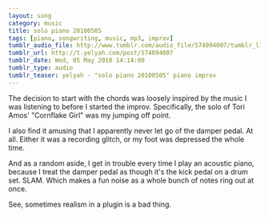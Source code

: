 ```yaml
---
layout: song
category: music
title: solo piano 20100505
tags: [piano, songwriting, music, mp3, improv]
tumblr_audio_file: http://www.tumblr.com/audio_file/574094007/tumblr_l1yo4ktL1a1qzo4ep
tumblr_url: http://t.yelyah.com/post/574094007
tumblr_date: Wed, 05 May 2010 14:14:00
tumblr_type: audio
tumblr_teaser: yelyah - "solo piano 20100505" piano improv
---
```

The decision to start with the chords was loosely inspired by the music I was listening to before I started the improv. Specifically, the solo of Tori Amos' "Cornflake Girl" was my jumping off point.

I also find it amusing that I apparently never let go of the damper pedal. At all. Either it was a recording glitch, or my foot was depressed the whole time.

And as a random aside, I get in trouble every time I play an acoustic piano, because I treat the damper pedal as though it's the kick pedal on a drum set. SLAM. Which makes a fun noise as a whole bunch of notes ring out at once.

See, sometimes realism in a plugin is a bad thing.
